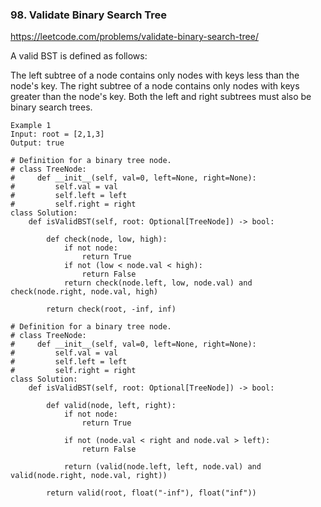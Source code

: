 ### 98. Validate Binary Search Tree

https://leetcode.com/problems/validate-binary-search-tree/

A valid BST is defined as follows:

The left subtree of a node contains only nodes with keys less than the node's key.
The right subtree of a node contains only nodes with keys greater than the node's key.
Both the left and right subtrees must also be binary search trees.

```
Example 1
Input: root = [2,1,3]
Output: true
```

```
# Definition for a binary tree node.
# class TreeNode:
#     def __init__(self, val=0, left=None, right=None):
#         self.val = val
#         self.left = left
#         self.right = right
class Solution:
    def isValidBST(self, root: Optional[TreeNode]) -> bool:
        
        def check(node, low, high):
            if not node:
                return True
            if not (low < node.val < high):
                return False
            return check(node.left, low, node.val) and check(node.right, node.val, high)
        
        return check(root, -inf, inf)
```        

```
# Definition for a binary tree node.
# class TreeNode:
#     def __init__(self, val=0, left=None, right=None):
#         self.val = val
#         self.left = left
#         self.right = right
class Solution:
    def isValidBST(self, root: Optional[TreeNode]) -> bool:

        def valid(node, left, right):
            if not node:
                return True 

            if not (node.val < right and node.val > left):
                return False

            return (valid(node.left, left, node.val) and valid(node.right, node.val, right))

        return valid(root, float("-inf"), float("inf"))
```

